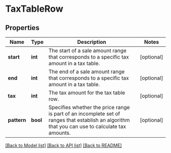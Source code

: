 # TaxTableRow

## Properties
Name | Type | Description | Notes
------------ | ------------- | ------------- | -------------
**start** | **int** | The start of a sale amount range that corresponds to a specific tax amount in a tax table. | [optional] 
**end** | **int** | The end of a sale amount range that corresponds to a specific tax amount in a tax table. | [optional] 
**tax** | **int** | The tax amount for the tax table row. | [optional] 
**pattern** | **bool** | Specifies whether the price range is part of an incomplete set of ranges that establish an algorithm that you can use to calculate tax amounts. | [optional] 

[[Back to Model list]](../README.md#documentation-for-models) [[Back to API list]](../README.md#documentation-for-api-endpoints) [[Back to README]](../README.md)



